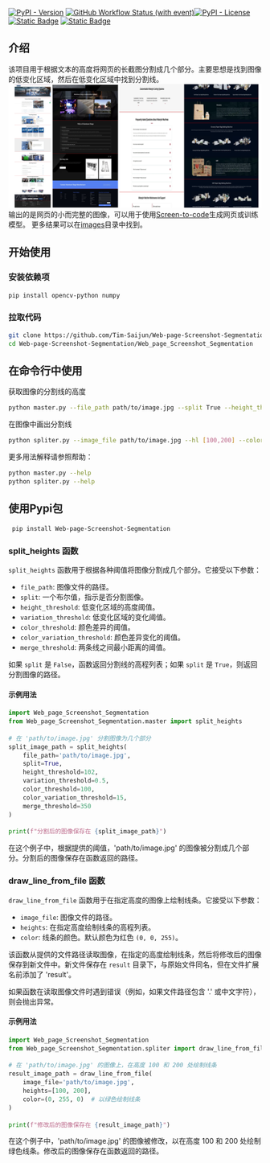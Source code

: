 [![PyPI - Version](https://img.shields.io/pypi/v/Web_page_Screenshot_Segmentation)](https://pypi.org/project/Web_page_Screenshot_Segmentation/) [![GitHub Workflow Status (with event)](https://img.shields.io/github/actions/workflow/status/Tim-Saijun/Web-page-Screenshot-Segmentation/python-publish.yml)](https://github.com/Tim-Saijun/Web-page-Screenshot-Segmentation/actions/workflows/python-publish.yml)[![PyPI - License](https://img.shields.io/pypi/l/Web_page_Screenshot_Segmentation)](https://pypi.org/project/Web_page_Screenshot_Segmentation/)   [![Static Badge](https://img.shields.io/badge/%E7%AE%80%E4%BD%93%E4%B8%AD%E6%96%87-8A2BE2)](README-ZH.md) [![Static Badge](https://img.shields.io/badge/English-blue)](README.md)

## 介绍
该项目用于根据文本的高度将网页的长截图分割成几个部分。主要思想是找到图像的低变化区域，然后在低变化区域中找到分割线。
![红线是分割线](images/demo.png)
输出的是网页的小而完整的图像，可以用于使用[Screen-to-code](https://github.com/abi/screenshot-to-code)生成网页或训练模型。
更多结果可以在[images](images)目录中找到。

## 开始使用
### 安装依赖项
```
pip install opencv-python numpy
```
### 拉取代码
```bash
git clone https://github.com/Tim-Saijun/Web-page-Screenshot-Segmentation.git
cd Web-page-Screenshot-Segmentation/Web_page_Screenshot_Segmentation
```

## 在命令行中使用
获取图像的分割线的高度
```bash
python master.py --file_path path/to/image.jpg --split True --height_threshold 102 --variation_threshold 0.5 --color_threshold 100 --color_variation_threshold 15 --merge_threshold 350
```
在图像中画出分割线
```bash
python spliter.py --image_file path/to/image.jpg --hl [100,200] --color (0,255,0)
```
更多用法解释请参照帮助：
```bash
python master.py --help
python spliter.py --help
```

## 使用Pypi包
```bash
 pip install Web-page-Screenshot-Segmentation
```
### split_heights 函数

`split_heights` 函数用于根据各种阈值将图像分割成几个部分。它接受以下参数：

- `file_path`: 图像文件的路径。
- `split`: 一个布尔值，指示是否分割图像。
- `height_threshold`: 低变化区域的高度阈值。
- `variation_threshold`: 低变化区域的变化阈值。
- `color_threshold`: 颜色差异的阈值。
- `color_variation_threshold`: 颜色差异变化的阈值。
- `merge_threshold`: 两条线之间最小距离的阈值。

如果 `split` 是 `False`，函数返回分割线的高程列表；如果 `split` 是 `True`，则返回分割图像的路径。

#### 示例用法

```python
import Web_page_Screenshot_Segmentation
from Web_page_Screenshot_Segmentation.master import split_heights

# 在 'path/to/image.jpg' 分割图像为几个部分
split_image_path = split_heights(
    file_path='path/to/image.jpg',
    split=True,
    height_threshold=102,
    variation_threshold=0.5,
    color_threshold=100,
    color_variation_threshold=15,
    merge_threshold=350
)

print(f"分割后的图像保存在 {split_image_path}")
```

在这个例子中，根据提供的阈值，'path/to/image.jpg' 的图像被分割成几个部分。分割后的图像保存在函数返回的路径。

### draw_line_from_file 函数

`draw_line_from_file` 函数用于在指定高度的图像上绘制线条。它接受以下参数：

- `image_file`: 图像文件的路径。
- `heights`: 在指定高度绘制线条的高程列表。
- `color`: 线条的颜色。默认颜色为红色 `(0, 0, 255)`。

该函数从提供的文件路径读取图像，在指定的高度绘制线条，然后将修改后的图像保存到新文件中。新文件保存在 `result` 目录下，与原始文件同名，但在文件扩展名前添加了 'result'。

如果函数在读取图像文件时遇到错误（例如，如果文件路径包含 '.' 或中文字符），则会抛出异常。

#### 示例用法

```python
import Web_page_Screenshot_Segmentation
from Web_page_Screenshot_Segmentation.spliter import draw_line_from_file

# 在 'path/to/image.jpg' 的图像上，在高度 100 和 200 处绘制线条
result_image_path = draw_line_from_file(
    image_file='path/to/image.jpg',
    heights=[100, 200],
    color=(0, 255, 0)  # 以绿色绘制线条
)

print(f"修改后的图像保存在 {result_image_path}")
```

在这个例子中，'path/to/image.jpg' 的图像被修改，以在高度 100 和 200 处绘制绿色线条。修改后的图像保存在函数返回的路径。
